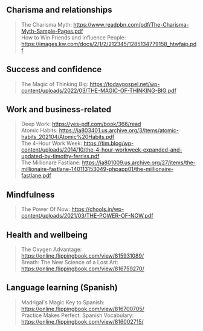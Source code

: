 ## Charisma and relationships
> The Charisma Myth: https://www.readpbn.com/pdf/The-Charisma-Myth-Sample-Pages.pdf \
> How to Win Friends and Influence People: https://images.kw.com/docs/2/1/2/212345/1285134779158_htwfaip.pdf

## Success and confidence
> The Magic of Thinking Big: https://todaygospel.net/wp-content/uploads/2022/03/THE-MAGIC-OF-THINKING-BIG.pdf

## Work and business-related
> Deep Work: https://yes-pdf.com/book/366/read \
> Atomic Habits: https://ia803401.us.archive.org/3/items/atomic-habits_202104/Atomic%20Habits.pdf \
> The 4-Hour Work Week: https://tim.blog/wp-content/uploads/2014/10/the-4-hour-workweek-expanded-and-updated-by-timothy-ferriss.pdf \
> The Millionare Fastlane: https://ia801009.us.archive.org/27/items/the-millionaire-fastlane-140113153049-phpapp01/the-millionaire-fastlane.pdf

## Mindfulness
> The Power Of Now: https://chools.in/wp-content/uploads/2021/03/THE-POWER-OF-NOW.pdf

## Health and wellbeing
> The Oxygen Advantage: https://online.flippingbook.com/view/815931089/ \
> Breath: The New Science of a Lost Art: https://online.flippingbook.com/view/816759270/

## Language learning (Spanish)
> Madrigal's Magic Key to Spanish: https://online.flippingbook.com/view/816700705/ \
> Practice Makes Perfect: Spanish Vocabulary: https://online.flippingbook.com/view/816002715/
